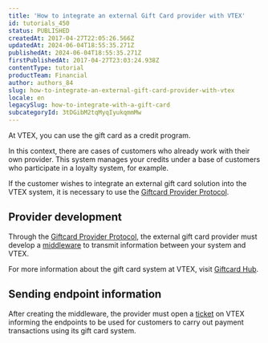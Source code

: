```yaml
---
title: 'How to integrate an external Gift Card provider with VTEX'
id: tutorials_450
status: PUBLISHED
createdAt: 2017-04-27T22:05:26.566Z
updatedAt: 2024-06-04T18:55:35.271Z
publishedAt: 2024-06-04T18:55:35.271Z
firstPublishedAt: 2017-04-27T23:03:24.938Z
contentType: tutorial
productTeam: Financial
author: authors_84
slug: how-to-integrate-an-external-gift-card-provider-with-vtex
locale: en
legacySlug: how-to-integrate-with-a-gift-card
subcategoryId: 3tDGibM2tqMyqIyukqmmMw
---
```


At VTEX, you can use the gift card as a credit program.

In this context, there are cases of customers who already work with their own provider. This system manages your credits under a base of customers who participate in a loyalty system, for example.

If the customer wishes to integrate an external gift card solution into the VTEX system, it is necessary to use the [Giftcard Provider Protocol](https://developers.vtex.com/docs/api-reference/giftcard-provider-protocol).

## Provider development

Through the [Giftcard Provider Protocol](https://developers.vtex.com/docs/api-reference/giftcard-provider-protocol), the external gift card provider must develop a [middleware](https://en.wikipedia.org/wiki/Middleware) to transmit information between your system and VTEX.

For more information about the gift card system at VTEX, visit [Giftcard Hub](https://developers.vtex.com/docs/api-reference/giftcard-hub-api).

## Sending endpoint information

After creating the middleware, the provider must open a [ticket](https://help.vtex.com/en/support) on VTEX informing the endpoints to be used for customers to carry out payment transactions using its gift card system.
